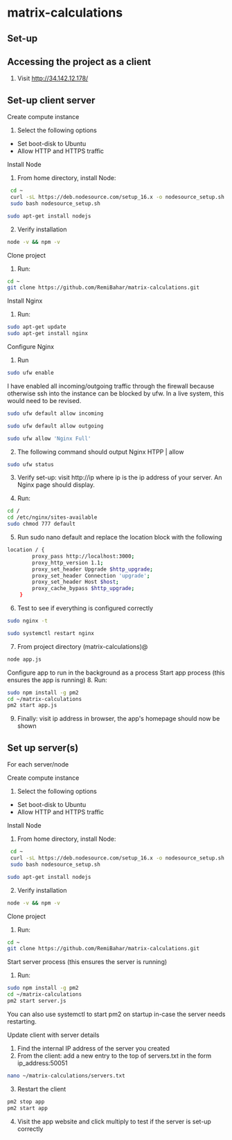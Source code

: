 # matrix-calculations
## Set-up

## Accessing the project as a client
1. Visit http://34.142.12.178/

## Set-up client server

Create compute instance
1. Select the following options

* Set boot-disk to Ubuntu
* Allow HTTP and HTTPS traffic

Install Node
1. From home directory, install Node:
```bash
 cd ~
 curl -sL https://deb.nodesource.com/setup_16.x -o nodesource_setup.sh
 sudo bash nodesource_setup.sh
 ```

 ```bash
 sudo apt-get install nodejs
 ```

2. Verify installation
```bash
node -v && npm -v
```

Clone project
1. Run:
```bash
cd ~
git clone https://github.com/RemiBahar/matrix-calculations.git
```

Install Nginx
1. Run:
```bash
sudo apt-get update
sudo apt-get install nginx
```

Configure Nginx
1. Run
```bash
sudo ufw enable
```

I have enabled all incoming/outgoing traffic through the firewall because otherwise ssh into the instance can be blocked by ufw. In a live system, this would need to be revised.

```bash
sudo ufw default allow incoming
```


```bash
sudo ufw default allow outgoing
```


```bash
sudo ufw allow 'Nginx Full'
```

2. The following command should output Nginx HTPP | allow
```bash 
sudo ufw status
```

3. Verify set-up: visit http://ip where ip is the ip address of your server. An Nginx page should display.

4. Run:
```bash
cd /
cd /etc/nginx/sites-available 
sudo chmod 777 default
```

5. Run sudo nano default and replace the location block with the following
```bash
location / {
        proxy_pass http://localhost:3000;
        proxy_http_version 1.1;
        proxy_set_header Upgrade $http_upgrade;
        proxy_set_header Connection 'upgrade';
        proxy_set_header Host $host;
        proxy_cache_bypass $http_upgrade;
    }
```

6. Test to see if everything is configured correctly
```bash
sudo nginx -t
```

```bash
sudo systemctl restart nginx
```
7. From project directory (matrix-calculations)@
```bash
node app.js
```

Configure app to run in the background as a process
Start app process (this ensures the app is running)
8. Run:
```bash
sudo npm install -g pm2
cd ~/matrix-calculations
pm2 start app.js
```

9. Finally: visit ip address in browser, the app's homepage should now be shown

## Set up server(s)

For each server/node

Create compute instance
1. Select the following options

* Set boot-disk to Ubuntu
* Allow HTTP and HTTPS traffic

Install Node
1. From home directory, install Node:
```bash
 cd ~
 curl -sL https://deb.nodesource.com/setup_16.x -o nodesource_setup.sh
 sudo bash nodesource_setup.sh
 ```

 ```bash
 sudo apt-get install nodejs
 ```

2. Verify installation
```bash
node -v && npm -v
```

Clone project
1. Run:
```bash
cd ~
git clone https://github.com/RemiBahar/matrix-calculations.git
```

Start server process (this ensures the server is running)
1. Run:
```bash
sudo npm install -g pm2
cd ~/matrix-calculations
pm2 start server.js
```

You can also use systemctl to start pm2 on startup in-case the server needs restarting.

Update client with server details
1. Find the internal IP address of the server you created 
2. From the client: add a new entry to the top of servers.txt in the form ip_address:50051
```bash
nano ~/matrix-calculations/servers.txt
```
3. Restart the client
```bash
pm2 stop app
pm2 start app
```

4. Visit the app website and click multiply to test if the server is set-up correctly